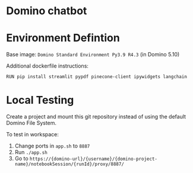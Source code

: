 # Domino chatbot

# Environment Defintion

Base image: `Domino Standard Environment Py3.9 R4.3` (in Domino 5.10)

Additional dockerfile instructions:
```
RUN pip install streamlit pypdf pinecone-client ipywidgets langchain
```

# Local Testing

Create a project and mount this git repository instead of using the default Domino File System.

To test in workspace:

1. Change ports in `app.sh` to `8887`
2. Run `./app.sh`
3. Go to `https://{domino-url}/{username}/{domino-project-name}/notebookSession/{runId}/proxy/8887/`
